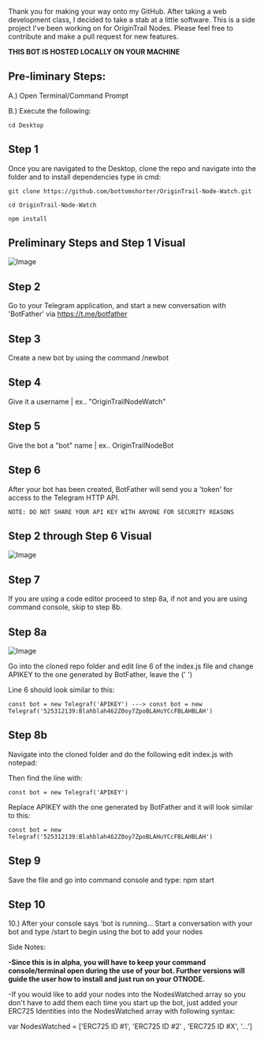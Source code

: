 Thank you for making your way onto my GitHub. After taking a web development class, I decided to take a stab at a little software. This is a side project I've been working on for OriginTrail Nodes. Please feel free to contribute and make a pull request for new features.

__THIS BOT IS HOSTED LOCALLY ON YOUR MACHINE__ 

## Pre-liminary Steps:

A.) Open Terminal/Command Prompt

B.) Execute the following: 

	cd Desktop

## Step 1
   Once you are navigated to the Desktop, clone the repo and navigate into the folder and to install dependencies type in cmd:
	
	git clone https://github.com/bottomshorter/OriginTrail-Node-Watch.git
	
	cd OriginTrail-Node-Watch

	npm install
	
## Preliminary Steps and Step 1 Visual

![Image](InstallNode.gif)

## Step 2
   Go to your Telegram application, and start a new conversation with 'BotFather' via https://t.me/botfather

## Step 3
   Create a new bot by using the command /newbot

## Step 4
   Give it a username | ex.. "OriginTrailNodeWatch"

## Step 5
   Give the bot a "bot" name | ex.. OriginTrailNodeBot

## Step 6
After your bot has been created, BotFather will send you a 'token' for access to the Telegram HTTP API.

	NOTE: DO NOT SHARE YOUR API KEY WITH ANYONE FOR SECURITY REASONS

## Step 2 through Step 6 Visual
![Image](CreateBot.gif)

## Step 7

If you are using a code editor proceed to step 8a, if not and you are using command console, skip to step 8b.

## Step 8a

![Image](APIKEY.gif)

Go into the cloned repo folder and edit line 6 of the index.js file and change APIKEY to the one generated by BotFather, leave the (' ')

Line 6 should look similar to this:

	const bot = new Telegraf('APIKEY') ---> const bot = new Telegraf('525312139:Blahblah462Z0oy7ZpoBLAHuYCcFBLAHBLAH')

## Step 8b

Navigate into the cloned folder and do the following edit index.js with notepad:

Then find the line with: 
	
	const bot = new Telegraf('APIKEY')

Replace APIKEY with the one generated by BotFather and it will look similar to this:

	const bot = new Telegraf('525312139:Blahblah462Z0oy7ZpoBLAHuYCcFBLAHBLAH')



## Step 9

Save the file and go into command console and type: npm start

## Step 10
10.) After your console says 'bot is running... Start a conversation with your bot and type /start to begin using the bot to add your nodes

Side Notes: 

**-Since this is in alpha, you will have to keep your command console/terminal open during the use of your bot. Further versions will guide the user how to install and just run on your OTNODE.**


-If you would like to add your nodes into the NodesWatched array so you don't have to add them each time you start up the bot, just added your ERC725 Identities into the NodesWatched array with following syntax:

var NodesWatched = ['ERC725 ID #1', 'ERC725 ID #2' , 'ERC725 ID #X', '...']
